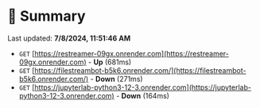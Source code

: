 # 📖 Summary
Last updated: **7/8/2024, 11:51:46 AM**

- `GET` [https://restreamer-09gx.onrender.com](https://restreamer-09gx.onrender.com) - **Up** (681ms)
- `GET` [https://filestreambot-b5k6.onrender.com/](https://filestreambot-b5k6.onrender.com/) - **Down** (271ms)
- `GET` [https://jupyterlab-python3-12-3.onrender.com](https://jupyterlab-python3-12-3.onrender.com) - **Down** (164ms)
